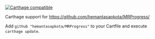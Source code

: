 [![Carthage compatible](https://img.shields.io/badge/Carthage-compatible-4BC51D.svg?style=flat)](https://github.com/Carthage/Carthage)

Carthage support for https://github.com/hemantasapkota/MRProgress/

Add ```github "hemantasapkota/MRProgress"``` to your Cartfile and execute ```carthage update```.

